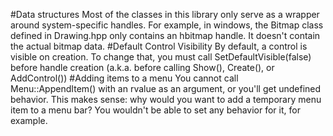 #Data structures
Most of the classes in this library only serve as a wrapper around system-specific handles.
For example, in windows, the Bitmap class defined in Drawing.hpp only contains an hbitmap handle. It doesn't contain the actual bitmap data.
#Default Control Visibility
By default, a control is visible on creation.
To change that, you must call SetDefaultVisible(false) before handle creation
(a.k.a. before calling Show(), Create(), or AddControl())
#Adding items to a menu
You cannot call Menu::AppendItem() with an rvalue as an argument, or you'll get undefined behavior.
This makes sense: why would you want to add a temporary menu item to a menu bar? You wouldn't be able to set any behavior for it, for example.
